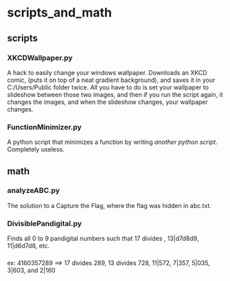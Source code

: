# scripts_and_math
## scripts
### XKCDWallpaper.py
A hack to easily change your windows wallpaper. Downloads an XKCD comic, (puts it on top of a neat gradient background), and saves it in your C:/Users/Public folder twice. All you have to do is set your wallpaper to slideshow between those two images, and then if you run the script again, it changes the images, and when the slideshow changes, your wallpaper changes.
### FunctionMinimizer.py
A python script that minimizes a function by writing *another python script*. Completely useless.
## math
### analyzeABC.py
The solution to a Capture the Flag, where the flag was hidden in abc.txt.
### DivisiblePandigital.py
Finds all 0 to 9 pandigital numbers such that 17 divides <digit8><digit9><digit10>, 13|d7d8d9, 11|d6d7d8, etc.
### 
ex: 4160357289 ==> 17 divides 289, 13 divides 728, 11|572, 7|357, 5|035, 3|603, and 2|160
